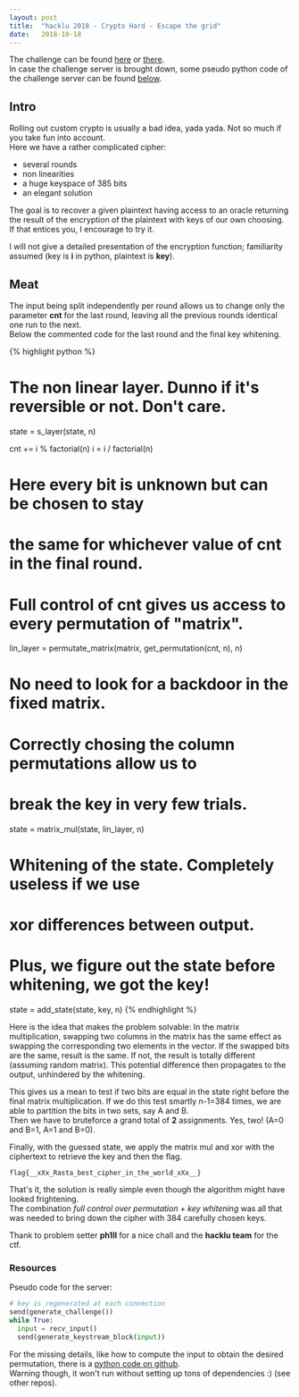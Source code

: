 ```yaml
---
layout: post
title:  "hacklu 2018 - Crypto Hard - Escape the grid"
date:   2018-10-18
---
```


The challenge can be found [here](https://arcade.fluxfingers.net/challenges/10) or [there](https://github.com/unjambonakap/ctf/tree/master/hacklu/18/crypto/escape_the_grip).  
In case the challenge server is brought down, some pseudo python code of the challenge server can be found [below](#resources).

## Intro

Rolling out custom crypto is usually a bad idea, yada yada. Not so much if you take fun into account.  
Here we have a rather complicated cipher:
-  several rounds
-  non linearities
-  a huge keyspace of 385 bits
- an elegant solution

The goal is to recover a given plaintext having access to an oracle returning the result of the encryption of the plaintext with keys of our own choosing.
If that entices you, I encourage to try it.

I will not give a detailed presentation of the encryption function; familiarity assumed (key is **i** in python, plaintext is **key**).

## Meat

The input being split independently per round allows us to change only the parameter **cnt** for the last round, leaving all the previous rounds identical one run to the next.  
 Below the commented code for the last round and the final key whitening.

{% highlight python %}
# The non linear layer. Dunno if it's reversible or not. Don't care.
state = s_layer(state, n)

cnt += i % factorial(n)
i = i / factorial(n)
# Here every bit is unknown but can be chosen to stay
# the same for whichever value of **cnt** in the final round.

# Full control of **cnt** gives us access to every permutation of "matrix".
lin_layer = permutate_matrix(matrix, get_permutation(cnt, n), n)
# No need to look for a backdoor in the fixed matrix.
# Correctly chosing the column permutations allow us to
# break the key in very few trials.
state = matrix_mul(state, lin_layer, n)

# Whitening of the state. Completely useless if we use
# xor differences between output.
# Plus, we figure out the state before whitening, we got the key!
state = add_state(state, key, n)
{% endhighlight %}


Here is the idea that makes the problem solvable:
In the matrix multiplication, swapping two columns in the matrix has the same effect as swapping the corresponding two elements in the vector.
If the swapped bits are the same, result is the same. If not, the result is totally different (assuming random matrix). This potential difference then propagates to the output, unhindered by the whitening.

This gives us a mean to test if two bits are equal in the state right before the final matrix multiplication.
If we do this test smartly n-1=384 times, we are able to partition the bits in two sets, say A and B.  
Then we have to bruteforce a grand total of **2** assignments. Yes, two! (A=0 and B=1, A=1 and B=0).

Finally, with the guessed state, we apply the matrix mul and xor with the ciphertext to retrieve the key and then the flag.
```raw
flag{__xXx_Rasta_best_cipher_in_the_world_xXx__}
```

That's it, the solution is really simple even though the algorithm might have looked frightening.  
The combination *full control over permutation + key whitening* was all that was needed to bring down the cipher with 384 carefully chosen keys.

Thank to problem setter **ph1ll** for a nice chall and the **hacklu team** for the ctf.

### Resources

Pseudo code for the server:
```python
# key is regenerated at each connection
send(generate_challenge())
while True:
  input = recv_input()
  send(generate_keystream_block(input))
```


For the missing details, like how to compute the input to obtain the desired permutation, there is a [python code on github](https://github.com/unjambonakap/ctf/blob/master/hacklu/18/crypto/escape_the_grip/main.py).  
 Warning though, it won't run without setting up tons of dependencies :) (see other repos).

